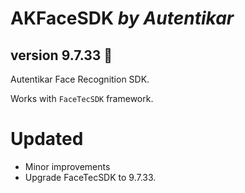 # AKFaceSDK *by Autentikar*
## version 9.7.33 :rocket:

Autentikar Face Recognition SDK. 

Works with `FaceTecSDK` framework.

# Updated
* Minor improvements
* Upgrade FaceTecSDK to 9.7.33.
